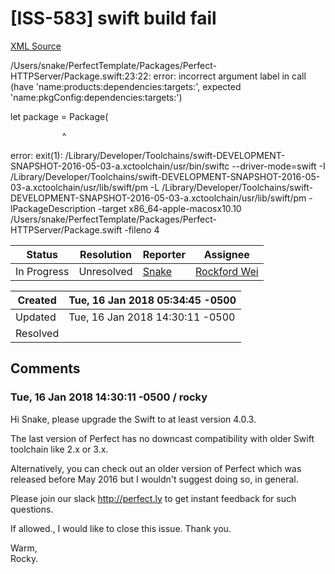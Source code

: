 # [ISS-583] swift build fail

[XML Source](./xml/ISS-583.xml)
<p><p>/Users/snake/PerfectTemplate/Packages/Perfect-HTTPServer/Package.swift:23:22: error: incorrect argument label in call (have 'name:products:dependencies:targets:', expected 'name:pkgConfig:dependencies:targets:')</p>

<p>let package = Package(</p>

<p>                     ^</p>

<p>error: exit(1): /Library/Developer/Toolchains/swift-DEVELOPMENT-SNAPSHOT-2016-05-03-a.xctoolchain/usr/bin/swiftc --driver-mode=swift -I /Library/Developer/Toolchains/swift-DEVELOPMENT-SNAPSHOT-2016-05-03-a.xctoolchain/usr/lib/swift/pm -L /Library/Developer/Toolchains/swift-DEVELOPMENT-SNAPSHOT-2016-05-03-a.xctoolchain/usr/lib/swift/pm -lPackageDescription -target x86_64-apple-macosx10.10 /Users/snake/PerfectTemplate/Packages/Perfect-HTTPServer/Package.swift -fileno 4</p></p>





Status|Resolution|Reporter|Assignee
------|----------|--------|--------
In Progress|Unresolved|[Snake](Snake)|[Rockford Wei]($rocky)





Created|Tue, 16 Jan 2018 05:34:45 -0500
-------|--------------
Updated|Tue, 16 Jan 2018 14:30:11 -0500
Resolved|


## Comments




### Tue, 16 Jan 2018 14:30:11 -0500 / rocky 

<p><p>Hi Snake, please upgrade the Swift to at least version 4.0.3. </p>

<p>The last version of Perfect has no downcast compatibility with older Swift toolchain like 2.x or 3.x. </p>

<p>Alternatively, you can check out an older version of Perfect which was released before May 2016 but I wouldn't suggest doing so, in general.</p>

<p>Please join our slack <a href="http://perfect.ly/" class="external-link" rel="nofollow">http://perfect.ly</a> to get instant feedback for such questions.</p>

<p>If allowed., I would like to close this issue. Thank you.</p>

<p>Warm, <br/>
Rocky.</p></p>


